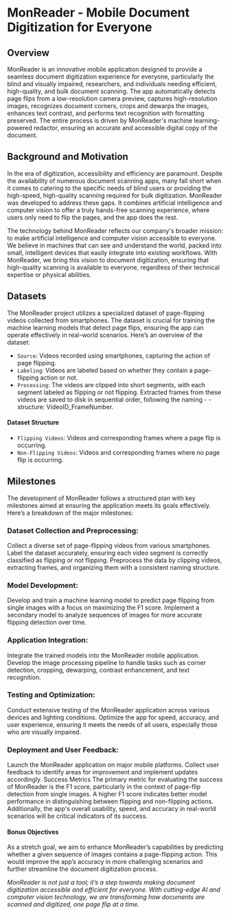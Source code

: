# MonReader - Mobile Document Digitization for Everyone
## Overview
MonReader is an innovative mobile application designed to provide a seamless document digitization experience for everyone, particularly the blind and visually impaired, researchers, and individuals needing efficient, high-quality, and bulk document scanning. The app automatically detects page flips from a low-resolution camera preview, captures high-resolution images, recognizes document corners, crops and dewarps the images, enhances text contrast, and performs text recognition with formatting preserved. The entire process is driven by MonReader's machine learning-powered redactor, ensuring an accurate and accessible digital copy of the document.

## Background and Motivation
In the era of digitization, accessibility and efficiency are paramount. Despite the availability of numerous document scanning apps, many fall short when it comes to catering to the specific needs of blind users or providing the high-speed, high-quality scanning required for bulk digitization. MonReader was developed to address these gaps. It combines artificial intelligence and computer vision to offer a truly hands-free scanning experience, where users only need to flip the pages, and the app does the rest.

The technology behind MonReader reflects our company's broader mission: to make artificial intelligence and computer vision accessible to everyone. We believe in machines that can see and understand the world, packed into small, intelligent devices that easily integrate into existing workflows. With MonReader, we bring this vision to document digitization, ensuring that high-quality scanning is available to everyone, regardless of their technical expertise or physical abilities.

## Datasets
The MonReader project utilizes a specialized dataset of page-flipping videos collected from smartphones. The dataset is crucial for training the machine learning models that detect page flips, ensuring the app can operate effectively in real-world scenarios. Here’s an overview of the dataset:

- `Source`: Videos recorded using smartphones, capturing the action of page flipping.
- `Labeling`: Videos are labeled based on whether they contain a page-flipping action or not.
- `Processing`: The videos are clipped into short segments, with each segment labeled as flipping or not flipping. Extracted frames from these videos are saved to disk in sequential order, following the naming - -structure: VideoID_FrameNumber.
#### Dataset Structure
- `Flipping Videos`: Videos and corresponding frames where a page flip is occurring.
- `Non-Flipping Videos`: Videos and corresponding frames where no page flip is occurring.
## Milestones
The development of MonReader follows a structured plan with key milestones aimed at ensuring the application meets its goals effectively. Here’s a breakdown of the major milestones:

### Dataset Collection and Preprocessing:

Collect a diverse set of page-flipping videos from various smartphones.
Label the dataset accurately, ensuring each video segment is correctly classified as flipping or not flipping.
Preprocess the data by clipping videos, extracting frames, and organizing them with a consistent naming structure.
### Model Development:

Develop and train a machine learning model to predict page flipping from single images with a focus on maximizing the F1 score.
Implement a secondary model to analyze sequences of images for more accurate flipping detection over time.
### Application Integration:

Integrate the trained models into the MonReader mobile application.
Develop the image processing pipeline to handle tasks such as corner detection, cropping, dewarping, contrast enhancement, and text recognition.
### Testing and Optimization:

Conduct extensive testing of the MonReader application across various devices and lighting conditions.
Optimize the app for speed, accuracy, and user experience, ensuring it meets the needs of all users, especially those who are visually impaired.
### Deployment and User Feedback:

Launch the MonReader application on major mobile platforms.
Collect user feedback to identify areas for improvement and implement updates accordingly.
Success Metrics
The primary metric for evaluating the success of MonReader is the F1 score, particularly in the context of page-flip detection from single images. A higher F1 score indicates better model performance in distinguishing between flipping and non-flipping actions. Additionally, the app's overall usability, speed, and accuracy in real-world scenarios will be critical indicators of its success.

#### Bonus Objectives
As a stretch goal, we aim to enhance MonReader’s capabilities by predicting whether a given sequence of images contains a page-flipping action. This would improve the app’s accuracy in more challenging scenarios and further streamline the document digitization process.

*MonReader is not just a tool; it’s a step towards making document digitization accessible and efficient for everyone. With cutting-edge AI and computer vision technology, we are transforming how documents are scanned and digitized, one page flip at a time.*

